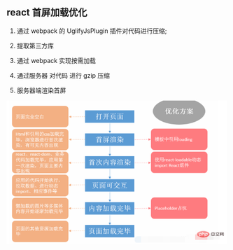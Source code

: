 ## react 首屏加载优化

1. 通过 webpack 的 UglifyJsPlugin 插件对代码进行压缩; 

2. 提取第三方库

3. 通过 webpack 实现按需加载

4. 通过服务器 对代码 进行 gzip 压缩

5. 服务器端渲染首屏



<img src="./react1.png" alt=""/>
